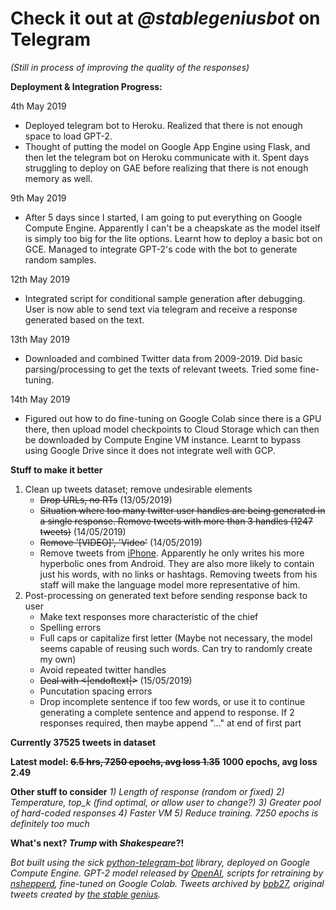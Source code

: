 # Check it out at _@stablegeniusbot_ on Telegram
*(Still in process of improving the quality of the responses)*

**Deployment & Integration Progress:**

4th May 2019
- Deployed telegram bot to Heroku. Realized that there is not enough space to load GPT-2.
- Thought of putting the model on Google App Engine using Flask, and then let the telegram bot on Heroku communicate with it. Spent days struggling to deploy on GAE before realizing that there is not enough memory as well.

9th May 2019
- After 5 days since I started, I am going to put everything on Google Compute Engine. Apparently I can't be a cheapskate as the model itself is simply too big for the lite options. Learnt how to deploy a basic bot on GCE. Managed to integrate GPT-2's code with the bot to generate random samples.

12th May 2019
- Integrated script for conditional sample generation after debugging. User is now able to send text via telegram and receive a response generated based on the text.

13th May 2019
- Downloaded and combined Twitter data from 2009-2019. Did basic parsing/processing to get the texts of relevant tweets. Tried some fine-tuning.

14th May 2019
- Figured out how to do fine-tuning on Google Colab since there is a GPU there, then upload model checkpoints to Cloud Storage which can then be downloaded by Compute Engine VM instance. Learnt to bypass using Google Drive since it does not integrate well with GCP.

**Stuff to make it better**
1) Clean up tweets dataset; remove undesirable elements
   - ~~Drop URLs, no RTs~~ (13/05/2019)
   - ~~Situation where too many twitter user handles are being generated in a single response. Remove tweets with more than 3 handles (1247 tweets)~~ (14/05/2019)
   - ~~Remove '[VIDEO]', 'Video'~~ (14/05/2019)
   - Remove tweets from [iPhone](http://varianceexplained.org/r/trump-tweets/). Apparently he only writes his more hyperbolic ones from Android. They are also more likely to contain just his words, with no links or hashtags. Removing tweets from his staff will make the language model more representative of him. 
2) Post-processing on generated text before sending response back to user
   - Make text responses more characteristic of the chief
   - Spelling errors
   - Full caps or capitalize first letter (Maybe not necessary, the model seems capable of reusing such words. Can try to randomly create my own)
   - Avoid repeated twitter handles
   - ~~Deal with <|endoftext|>~~ (15/05/2019)
   - Puncutation spacing errors
   - Drop incomplete sentence if too few words, or use it to continue generating a complete sentence and append to response. If 2 responses required, then maybe append "..." at end of first part

**Currently 37525 tweets in dataset**

**Latest model: ~~6.5 hrs, 7250 epochs, avg loss 1.35~~ 1000 epochs, avg loss 2.49**

**Other stuff to consider**
*1) Length of response (random or fixed)*
*2) Temperature, top_k (find optimal, or allow user to change?)*
*3) Greater pool of hard-coded responses*
*4) Faster VM*
*5) Reduce training. 7250 epochs is definitely too much*

**What's next? _Trump_ with _Shakespeare_?!**

*Bot built using the sick [python-telegram-bot](https://github.com/python-telegram-bot/python-telegram-bot) library, deployed on Google Compute Engine. GPT-2 model released by [OpenAI](https://github.com/openai/gpt-2), scripts for retraining by [nshepperd](https://github.com/nshepperd/gpt-2), fine-tuned on Google Colab. Tweets archived by [bpb27](https://github.com/bpb27/trump_tweet_data_archive), original tweets created by [the stable genius](https://twitter.com/realDonaldTrump?ref_src=twsrc%5Egoogle%7Ctwcamp%5Eserp%7Ctwgr%5Eauthor).*